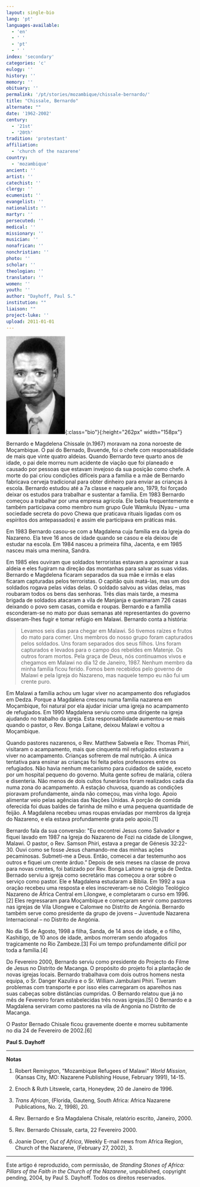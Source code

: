 ```yaml
---
layout: single-bio
lang: 'pt'
languages-available:
  - 'en'
  - ' '
  - 'pt'
  - ' '
index: 'secondary'
categories: 'c'
eulogy: ''
history: ''
memory: ''
obituary: ''
permalink: '/pt/stories/mozambique/chissale-bernardo/'
title: "Chissale, Bernardo"
alternate: ""
date: '1962-2002'
century:
  - '21st'
  - '20th'
tradition: 'protestant'
affiliation:
  - 'church of the nazarene'
country:
  - 'mozambique'
ancient: ''
artist: ''
catechist: ''
clergy: ''
ecumenist: ''
evangelist: ''
nationalist: ''
martyr: ''
persecuted: ''
medical: ''
missionary: ''
musician: ''
nonafrican: ''
nonchristian: ''
photo: ''
scholar: ''
theologian: ''
translator: ''
women: ''
youth: ''
author: "Dayhoff, Paul S."
institution: ""
liaison: ""
project-luke: ''
upload: 2011-01-01
---
```


![image](/images/bio-pics/mozambique/chissale-bernardo/chissale_bernardo.jpg){:class="bio"}{:height="262px" width="158px"}

Bernardo e Magdelena Chissale (n.1967) moravam na zona noroeste de Moçambique. O pai do Bernado, Bvuende, foi o chefe com responsabilidade de mais que vinte quatro aldeias. Quando Bernardo teve quarto anos de idade, o pai dele morreu num acidente de viação que foi planeado e causado por pessoas que estavam invejoso da sua posição como chefe. A morte do pai criou condições difíceis para a família e a mãe de Bernardo fabricava cerveja tradicional para obter dinheiro para enviar as crianças à escola. Bernardo estudou até a 7a classe e naquele ano, 1979, foi forçado deixar os estudos para trabalhar e sustentar a família. Em 1983 Bernardo começou a trabalhar por uma empresa agrícola. Ele bebia frequentemente e também participava como membro num grupo Gule Wamkulu (Nyau – uma sociedade secreta do povo Chewa que praticava rituais ligadas com os espíritos dos antepassados) e assim ele participava em práticas más.

Em 1983 Bernardo casou-se com a Magdalena cuja família era da Igreja do Nazareno. Ela teve 16 anos de idade quando se casou e ela deixou de estudar na escola. Em 1984 nasceu a primeira filha, Jacenta, e em 1985 nasceu mais uma menina, Sandra.

Em 1985 eles ouviram que soldados terroristas estavam a aproximar a sua aldeia e eles fugiram na direção das montanhas para salvar as suas vidas. Bernardo e Magdelena ficaram separados da sua mãe e irmãs e elas ficaram capturadas pelos terroristas. O capitão quis matá-las, mas um dos soldados rogava pelas vidas delas. O soldado salvou as vidas delas, mas roubaram todos os bens das senhoras. Três dias mais tarde, a mesma brigada de soldados atacaram a vila de Manjanja e queimaram 726 casas deixando o povo sem casas, comida e roupas. Bernardo e a família esconderam-se no mato por duas semanas até representantes do governo disseram-lhes fugir e tomar refúgio em Malawi. Bernardo conta a história:

> Levamos seis dias para chegar em Malawi. Só tivemos raízes e frutos do mato para comer. Uns membros do nosso grupo foram capturados pelos soldados. Uns foram separados dos seus filhos. Uns foram capturados e levados para o campo dos rebeldes em Matenje. Os outros foram mortos. Pela graça de Deus, nós continuamos vivos e chegamos em Malawi no dia 12 de Janeiro, 1987. Nenhum membro da minha família ficou ferido. Fomos bem recebidos pelo governo de Malawi e pela Igreja do Nazareno, mas naquele tempo eu não fui um crente puro.

Em Malawi a família achou um lugar viver no acampamento dos refugiados em Dedza. Porque a Magdalena cresceu numa família nazarena em Moçambique, foi natural por ela ajudar iniciar uma igreja no acampamento de refugiados. Em 1990 Magdalena serviu como uma dirigente na igreja ajudando no trabalho da igreja. Esta responsabilidade aumentou-se mais quando o pastor, o Rev. Bonga Laitane, deixou Malawi e voltou a Moçambique.

Quando pastores nazarenos, o Rev. Matthew Sabwela e Rev. Thomas Phiri, visitaram o acampamento, mais que cinquenta mil refugiados estavam a viver no acampamento. Crianças sofrerem de mal nutrição. A única tentativa para ensinar as crianças foi feita pelos professores entre os refugiados. Não havia nenhum mecanismo para cuidados de saúde, exceto por um hospital pequeno do governo. Muita gente sofreu de malária, cólera e disenteria. Não menos de dois cultos funerários foram realizados cada dia numa zona do acampamento. A estação chuvosa, quando as condi&ccedil;&otilde;es  pioravam profundamente, ainda não começou, mas vinha logo. Apoio alimentar veio pelas agências das Nações Unidas. A porção de comida oferecida foi duas baldes de farinha de milho e uma pequena quantidade de feijão. A Magdalena recebeu umas roupas enviadas por membros da Igreja do Nazareno, e ela estava profundamente grata pelo apoio.[1]

Bernardo fala da sua conversão: "Eu encontrei Jesus como Salvador e fiquei lavado em 1987 na Igreja do Nazareno de Fozi na cidade de Lilongwe, Malawi. O pastor, o Rev. Samson Phiri, estava a pregar de Génesis 32:22-30. Ouvi como se fosse Jesus chamando-me das minhas ações pecaminosas. Submeti-me a Deus. Então, comecei a dar testemunho aos outros e fiquei um crente árduo.” Depois de seis meses na classe de prova para novas crentes, foi batizado por Rev. Bonga Laitone na igreja de Dedza. Bernado serviu a igreja como secretário mas começou a orar sobre o serviço como pastor. Ele e Magdalena estudaram a Bíblia. Em 1992 a sua oração recebeu uma resposta e eles inscreveram-se no Colégio Teológico Nazareno de África Central em Lilongwe, e completaram o curso em 1996.[2] Eles regressaram para Moçambique e começaram servir como pastores nas igrejas de Vila Ulongwe e Calomwe no Distrito de Angónia. Bernardo também serve como presidente da grupo de jovens – Juventude Nazarena Internacional – no Distrito de Angónia.

No dia 15 de Agosto, 1998 a filha, Sanda, de 14 anos de idade, e o filho, Kashitigo, de 10 anos de idade, ambos morreram sendo afogados tragicamente no Rio Zambeze.[3] Foi um tempo profundamente difícil por toda a família.[4]

Do Fevereiro 2000, Bernardo serviu como presidente do Projecto do Filme de Jesus no Distrito de Macanga. O propósito do projeto foi a plantação de novas igrejas locais. Bernardo trabalhava com dois outros homens nesta equipa, o Sr. Danger Kazulira e o Sr. William Jambulani Phiri. Tiveram problemas com transporte e por isso eles carregaram os aparelhos nas suas cabeças sobre distâncias cumpridas. O Bernardo relatou que já no mês de Fevereiro foram estabelecidas três novas igrejas.[5] O Bernardo e a Magdalena serviram como pastores na vila de Angonia no Distrito de Macanga.

O Pastor Bernado Chisale ficou gravemente doente e morreu subitamente no dia 24 de Fevereiro de 2002.[6]

**Paul S. Dayhoff**

---

**Notas**

1. Robert Remington, "Mozambique Refugees of Malawi" *World Mission*, (Kansas City, MO: Nazarene Publishing House, February 1991), 14-15.

2. Enoch & Ruth Litswele, carta, Honeydew, 20 de Janeiro de 1996.

3. *Trans African*, (Florida, Gauteng, South Africa: Africa Nazarene Publications, No. 2, 1998), 20.

4. Rev. Bernardo e Sra Magdalena Chisale, relatório escrito, Janeiro, 2000.

5. Rev. Bernardo Chissale, carta, 22 Fevereiro 2000.

6. Joanie Doerr, *Out of Africa*, Weekly E-mail news from Africa Region, Church of the Nazarene, (February 27, 2002), 3.

---

Este artigo é  reproduzido, com permissão, de *Standing Stones of Africa: Pillars of the  Faith in the Church of the Nazarene*, unpublished, copyright pending, 2004,  by Paul S. Dayhoff. Todos os direitos reservados.